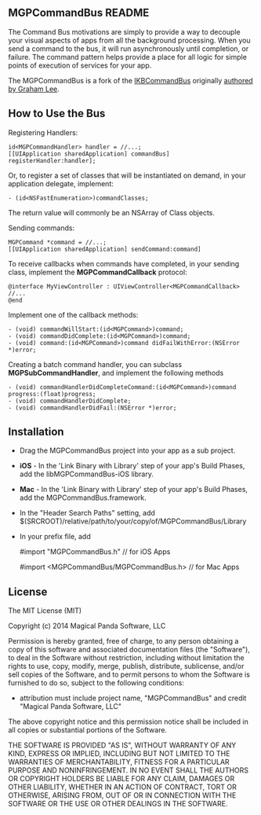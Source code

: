 MGPCommandBus README
--
The Command Bus motivations are simply to provide a way to decouple your visual aspects of apps from all the background processing. When you send a command to the bus, it will run asynchronously until completion, or failure. The command pattern helps provide a place for all logic for simple points of execution of services for your app.

The MGPCommandBus is a fork of the [IKBCommandBus](https://bitbucket.org/iamleeg/ikbcommandbus) originally [authored by Graham Lee](http://blog.securemacprogramming.com/2013/06/separating-user-interface-from-work/).

How to Use the Bus
--
Registering Handlers:

    id<MGPCommandHandler> handler = //...;
    [[UIApplication sharedApplication] commandBus] registerHandler:handler];
    

Or, to register a set of classes that will be instantiated on demand, in your application delegate, implement:

    - (id<NSFastEnumeration>)commandClasses;

The return value will commonly be an NSArray of Class objects.    

Sending commands:

    MGPCommand *command = //...;
    [[UIApplication sharedApplication] sendCommand:command]

To receive callbacks when commands have completed, in your sending class, implement the **MGPCommandCallback** protocol:

    @interface MyViewController : UIViewController<MGPCommandCallback>
    //...
    @end
    
Implement one of the callback methods:

    - (void) commandWillStart:(id<MGPCommand>)command;
    - (void) commandDidComplete:(id<MGPCommand>)command;
    - (void) command:(id<MGPCommand>)command didFailWithError:(NSError *)error;
    
Creating a batch command handler, you can subclass **MGPSubCommandHandler**, and implement the following methods

    - (void) commandHandlerDidCompleteCommand:(id<MGPCommand>)command progress:(float)progress;
    - (void) commandHandlerDidComplete;
    - (void) commandHandlerDidFail:(NSError *)error;

Installation
--
- Drag the MGPCommandBus project into your app as a sub project. 
- **iOS** - In the 'Link Binary with Library' step of your app's Build Phases, add the libMGPCommandBus-iOS library. 
- **Mac** - In the 'Link Binary with Library' step of your app's Build Phases, add the MGPCommandBus.framework.
- In the "Header Search Paths" setting, add $(SRCROOT)/relative/path/to/your/copy/of/MGPCommandBus/Library
- In your prefix file, add 
	
	\#import "MGPCommandBus.h" // for iOS Apps
	
	\#import \<MGPCommandBus/MGPCommandBus.h\> // for Mac Apps


License
--
The MIT License (MIT)

Copyright (c) 2014 Magical Panda Software, LLC

Permission is hereby granted, free of charge, to any person obtaining a copy
of this software and associated documentation files (the "Software"), to deal
in the Software without restriction, including without limitation the rights
to use, copy, modify, merge, publish, distribute, sublicense, and/or sell
copies of the Software, and to permit persons to whom the Software is
furnished to do so, subject to the following conditions:

* attribution must include project name, "MGPCommandBus" and credit "Magical Panda Software, LLC"

The above copyright notice and this permission notice shall be included in
all copies or substantial portions of the Software.

THE SOFTWARE IS PROVIDED "AS IS", WITHOUT WARRANTY OF ANY KIND, EXPRESS OR
IMPLIED, INCLUDING BUT NOT LIMITED TO THE WARRANTIES OF MERCHANTABILITY,
FITNESS FOR A PARTICULAR PURPOSE AND NONINFRINGEMENT. IN NO EVENT SHALL THE
AUTHORS OR COPYRIGHT HOLDERS BE LIABLE FOR ANY CLAIM, DAMAGES OR OTHER
LIABILITY, WHETHER IN AN ACTION OF CONTRACT, TORT OR OTHERWISE, ARISING FROM,
OUT OF OR IN CONNECTION WITH THE SOFTWARE OR THE USE OR OTHER DEALINGS IN
THE SOFTWARE.